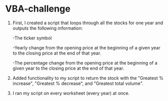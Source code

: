 # VBA-challenge

1. First, I created a script that loops through all the stocks for one year and outputs the following information:

    -The ticker symbol

    -Yearly change from the opening price at the beginning of a given year to the closing price at the      end of that year.

    -The percentage change from the opening price at the beginning of a given year to the closing           price at the end of that year.
  
2. Added functionality to my script to return the stock with the "Greatest % increase", "Greatest % decrease", and "Greatest total volume".

3. I ran my script on every worksheet (every year) at once.
